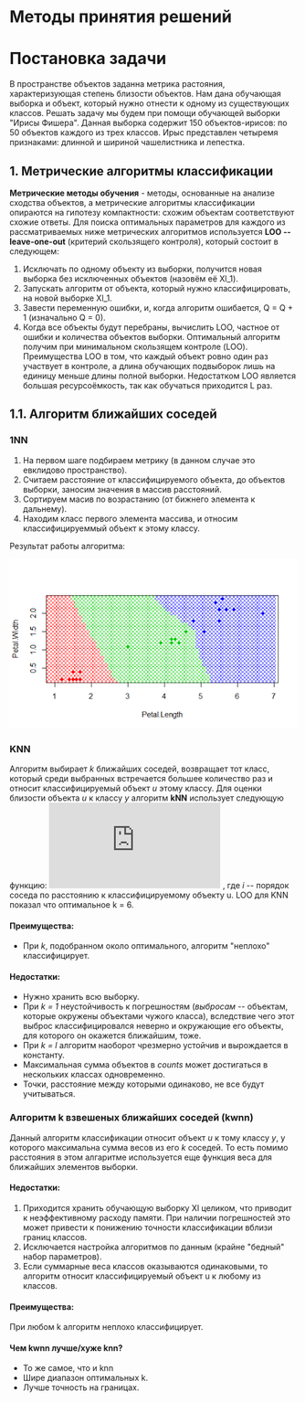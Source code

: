# Методы принятия решений

# Постановка задачи
 В пространстве объектов заданна метрика растояния, характеризующая степень близости объектов. Нам дана обучающая выборка и объект, который нужно отнести к одному из существующих классов. Решать задачу мы будем при помощи обучающей выборки "Ирисы Фишера".
Данная выборка содержит 150 объектов-ирисов: по 50 объектов каждого из трех классов. Ирыс представлен четыремя признаками: длинной и шириной чашелистника и лепестка. 
  
## 1. Метрические алгоритмы классификации
**Метрические методы обучения** - методы, основанные на анализе сходства объектов, а метрические алгоритмы классификации опираются на гипотезу компактности: схожим объектам соответствуют схожие ответы. 
Для поиска оптимальных параметров для каждого из рассматриваемых ниже метрических алгоритмов используется **LOO -- leave-one-out** (критерий скользящего контроля), который состоит в следующем:

1. Исключать по одному объекту  из выборки, получится новая выборка без исключенных объектов (назовём её Xl_1).
2. Запускать алгоритм от объекта, который нужно классифицировать, на новой выборке Xl_1.
3. Завести переменную ошибки, и, когда алгоритм ошибается, Q = Q + 1 (изначально Q = 0).
4. Когда все объекты будут перебраны, вычислить LOO, частное от ошибки и количества объектов выборки.
Оптимальный алгоритм получим при минимальном скользящем контроле (LOO).
Преимущества LOO в том, что каждый объект ровно один раз участвует в контроле, а длина обучающих подвыборок лишь на единицу меньше длины полной выборки.
Недостатком LOO является большая ресурсоёмкость, так как обучаться приходится L раз.

## 1.1. Алгоритм ближайших соседей
### 1NN
1. На первом шаге подбираем метрику (в данном случае это евклидово пространство). 
2. Считаем расстояние от классифицируемого объекта, до объектов выборки, заносим значения в массив расстояний. 
3. Сортируем масив по возрастанию (от бижнего элемента к дальнему). 
4. Находим класс первого элемента массива, и относим классифицируеммый объект к этому классу.

Результат работы алгоритма:
  
 ![](https://github.com/Abkelyamova/-/blob/master/1nnRplot.png)
 
 ### KNN
 
Алгоритм выбирает _k_ ближайших соседей, возвращает тот класс, который среди выбранных встречается большее количество раз и относит классифицируемый объект *u* этому классу.
Для оценки близости объекта *u* к классу *y* алгоритм **kNN** использует следующую функцию: ![](http://latex.codecogs.com/svg.latex?%5Clarge%20W%28i%2C%20u%29%20%3D%20%5Bi%20%5Cleq%20k%5D) , где *i* -- порядок соседа по расстоянию к классифицируемому объекту u.
LOO для KNN показал что оптимальное k = 6.

#### Преимущества:

- При *k*, подобранном около оптимального, алгоритм "неплохо" классифицирует.

#### Недостатки:
- Нужно хранить всю выборку.
- При *k = 1* неустойчивость к погрешностям (*выбросам* -- объектам, которые окружены объектами чужого класса), вследствие чего этот выброс классифицировался неверно и окружающие его объекты, для которого он окажется ближайшим, тоже.
- При *k = l* алгоритм наоборот чрезмерно устойчив и вырождается в константу.
- Максимальная сумма объектов в *counts* может достигаться в нескольких классах одновременно.
- Точки, расстояние между которыми одинаково, не все будут учитываться.

### Алгоритм k взвешеных ближайших соседей (kwnn)

Данный алгоритм классификации относит объект *u* к тому классу *y*, у которого максимальна сумма весов из его *k* соседей. То есть помимо расстояния в этом алгаритме используется еще функция веса для ближайших элементов выборки.

#### Недостатки:
1. Приходится хранить обучающую выборку Xl целиком, что приводит к неэффективному расходу памяти. При наличии погрешностей это может привести к понижению точности классификации вблизи границ классов.
2. Исключается настройка алгоритмов по данным (крайне "бедный" набор параметров).
3. Если суммарные веса классов оказываются одинаковыми, то алгоритм относит классифицируемый объект u к любому из классов.
#### Преимущества:
При любом k алгоритм неплохо классифицирует. 
#### Чем kwnn лучше/хуже knn?
- То же самое, что и knn
- Шире диапазон оптимальных k.
- Лучше точность на границах.
